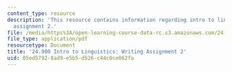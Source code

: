 ```yaml
---
content_type: resource
description: 'This resource contains information regarding intro to linguistics: writing
  assignment 2.'
file: /media/https%3A/open-learning-course-data-rc.s3.amazonaws.com/24-900-introduction-to-linguistics-fall-2012/05ed57928ad9e5b5d526c44c0ce062fa_MIT24_900F12_Assignment2.pdf
file_type: application/pdf
resourcetype: Document
title: '24.900 Intro to Linguistics: Writing Assignment 2'
uid: 05ed5792-8ad9-e5b5-d526-c44c0ce062fa
---
```

